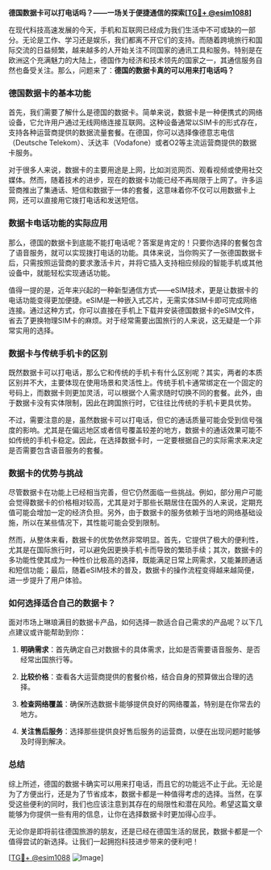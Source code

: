 **德国数据卡可以打电话吗？——一场关于便捷通信的探索[[TG💪+ @esim1088](https://t.me/s/esim1088)]**

在现代科技高速发展的今天，手机和互联网已经成为我们生活中不可或缺的一部分。无论是工作、学习还是娱乐，我们都离不开它们的支持。而随着跨境旅行和国际交流的日益频繁，越来越多的人开始关注不同国家的通讯工具和服务。特别是在欧洲这个充满魅力的大陆上，德国作为经济和技术领先的国家之一，其通信服务自然也备受关注。那么，问题来了：**德国的数据卡真的可以用来打电话吗？**

### 德国数据卡的基本功能

首先，我们需要了解什么是德国的数据卡。简单来说，数据卡是一种便携式的网络设备，它允许用户通过无线网络连接互联网。这种设备通常以SIM卡的形式存在，支持各种运营商提供的数据流量套餐。在德国，你可以选择像德意志电信（Deutsche Telekom）、沃达丰（Vodafone）或者O2等主流运营商提供的数据卡服务。

对于很多人来说，数据卡的主要用途是上网，比如浏览网页、观看视频或使用社交媒体。然而，随着技术的进步，现在的数据卡功能已经不再局限于上网了。许多运营商推出了集通话、短信和数据于一体的套餐，这意味着你不仅可以用数据卡上网，还可以直接用它拨打电话和发送短信。

### 数据卡电话功能的实际应用

那么，德国的数据卡到底能不能打电话呢？答案是肯定的！只要你选择的套餐包含了语音服务，就可以实现拨打电话的功能。具体来说，当你购买了一张德国数据卡后，只需按照运营商的要求激活卡片，并将它插入支持相应频段的智能手机或其他设备中，就能轻松实现通话功能。

值得一提的是，近年来兴起的一种新型通信方式——eSIM技术，更是让数据卡的电话功能变得更加便捷。eSIM是一种嵌入式芯片，无需实体SIM卡即可完成网络连接。通过这种方式，你可以直接在手机上下载并安装德国数据卡的eSIM文件，省去了更换物理SIM卡的麻烦。对于经常需要出国旅行的人来说，这无疑是一个非常实用的选择。

### 数据卡与传统手机卡的区别

既然数据卡可以打电话，那么它和传统的手机卡有什么区别呢？其实，两者的本质区别并不大，主要体现在使用场景和灵活性上。传统手机卡通常绑定在一个固定的号码上，而数据卡则更加灵活，可以根据个人需求随时切换不同的套餐。此外，由于数据卡没有实体限制，因此在跨国旅行时，它往往比传统的手机卡更具优势。

不过，需要注意的是，虽然数据卡可以打电话，但它的通话质量可能会受到信号强度的影响。尤其是在偏远地区或者信号覆盖较差的地方，数据卡的通话效果可能不如传统的手机卡稳定。因此，在选择数据卡时，一定要根据自己的实际需求来决定是否需要包含语音服务的套餐。

### 数据卡的优势与挑战

尽管数据卡在功能上已经相当完善，但它仍然面临一些挑战。例如，部分用户可能会觉得数据卡的价格相对较高，尤其是对于那些长期居住在国外的人来说，定期充值可能会增加一定的经济负担。另外，由于数据卡的服务依赖于当地的网络基础设施，所以在某些情况下，其性能可能会受到限制。

然而，从整体来看，数据卡的优势依然非常明显。首先，它提供了极大的便利性，尤其是在国际旅行时，可以避免因更换手机卡而导致的繁琐手续；其次，数据卡的多功能性使其成为一种性价比极高的选择，既能满足日常上网需求，又能兼顾通话和短信功能；最后，随着eSIM技术的普及，数据卡的操作流程变得越来越简便，进一步提升了用户体验。

### 如何选择适合自己的数据卡？

面对市场上琳琅满目的数据卡产品，如何选择一款适合自己需求的产品呢？以下几点建议或许能帮助到你：

1. **明确需求**：首先确定自己对数据卡的具体需求，比如是否需要语音服务、是否经常出国旅行等。
   
2. **比较价格**：查看各大运营商提供的套餐价格，结合自身的预算做出合理的选择。

3. **检查网络覆盖**：确保所选数据卡能够提供良好的网络覆盖，特别是在你常去的地方。

4. **关注售后服务**：选择那些提供良好售后服务的运营商，以便在出现问题时能够及时得到解决。

### 总结

综上所述，德国的数据卡确实可以用来打电话，而且它的功能远不止于此。无论是为了方便出行，还是为了节省成本，数据卡都是一种值得考虑的选择。当然，在享受这些便利的同时，我们也应该注意到其存在的局限性和潜在风险。希望这篇文章能够为你提供一些有用的信息，让你在选择数据卡时更加得心应手。

无论你是即将前往德国旅游的朋友，还是已经在德国生活的居民，数据卡都是一个值得尝试的新选择。让我们一起拥抱科技进步带来的便利吧！

[[TG💪+ @esim1088](https://t.me/s/esim1088) ![Image](https://i.postimg.cc/4NQfJmqS/Snipaste-2025-05-13-00-14-12.png)]
